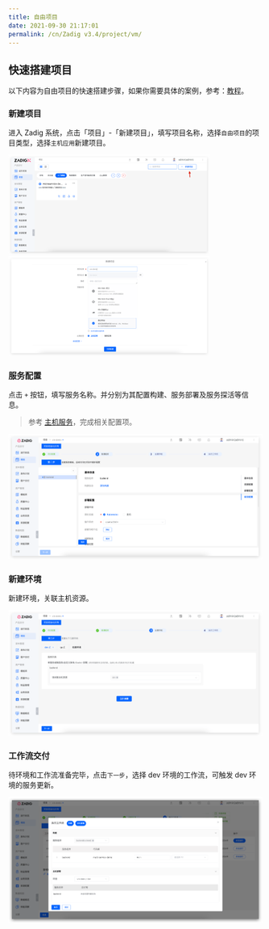 ```yaml
---
title: 自由项目
date: 2021-09-30 21:17:01
permalink: /cn/Zadig v3.4/project/vm/
---
```


## 快速搭建项目

以下内容为自由项目的快速搭建步骤，如果你需要具体的案例，参考：[教程](https://www.koderover.com/tutorials-detail/codelabs/cloudhost/index.html?index=..%2F..index#0)。

### 新建项目

进入 Zadig 系统，点击「项目」-「新建项目」，填写项目名称，选择`自由项目`的项目类型，选择`主机应用`新建项目。

<img src="../../../_images/create_project_entrance.png" width="400">
<img src="../../../_images/vm_onboarding_1_310.png" width="400">

### 服务配置
点击 `+` 按钮，填写服务名称。并分别为其配置构建、服务部署及服务探活等信息。

> 参考 [主机服务](/cn/Zadig%20v3.4/project/service/vm/)，完成相关配置项。

![服务配置](../../../_images/vm_onboarding_add_service_220.png)

### 新建环境

新建环境，关联主机资源。

![加入环境](../../../_images/vm_onboarding_3_220.png)

### 工作流交付

待环境和工作流准备完毕，点击`下一步`，选择 dev 环境的工作流，可触发 dev 环境的服务更新。

![工作流交付](../../../_images/vm_onboarding_4_220.png)
